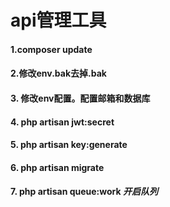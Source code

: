 # api管理工具
#### 1.composer update
#### 2.修改env.bak去掉.bak
#### 3. 修改env配置。配置邮箱和数据库
#### 4. php artisan jwt:secret
#### 5. php artisan key:generate
#### 6. php artisan migrate
#### 7. php artisan queue:work _开启队列_